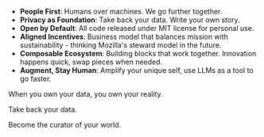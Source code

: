- **People First**: Humans over machines. We go further together. 
- **Privacy as Foundation**: Take back your data. Write your own story.
- **Open by Default**: All code released under MIT license for personal use.
- **Aligned Incentives**: Business model that balances mission with sustainability - thinking Mozilla's steward model in the future.
- **Composable Ecosystem**: Building blocks that work together. Innovation happens quick, swap pieces when needed.
- **Augment, Stay Human**: Amplify your unique self, use LLMs as a tool to go faster.


When you own your data, you own your reality.

Take back your data.

Become the curator of your world. 

